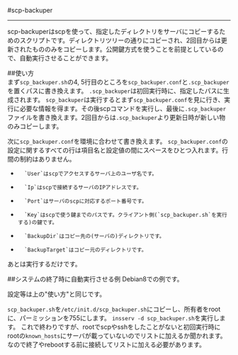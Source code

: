 #scp-backuper  
  
-----  

 scp-backuperはscpを使って、指定したディレクトリをサーバにコピーするためのスクリプトです。ディレクトリツリーの通りにコピーされ、2回目からは更新されたもののみをコピーします。公開鍵方式を使うことを前提としているので、自動実行させることができます。  
  
##使い方  
まず`scp_backuper.sh`の4, 5行目のところを`scp_backuper.conf`と`.scp_backuper`を置くパスに書き換えます。
`.scp_backuper`は初回実行時に、指定したパスに生成されます。
`scp_backuper`は実行するとまず`scp_backuper.conf`を見に行き、実行に必要な情報を得ます。その後scpコマンドを実行し、最後に`.scp_backuper`ファイルを書き換えます。2回目からは`.scp_backuper`より更新日時が新しい物のみコピーします。

次に`scp_backuper.conf`を環境に合わせて書き換えます。
`scp_backuper.conf`の設定に関するすべての行は項目名と設定値の間にスペースをひとつ入れます。行間の制約はありません。
*       `User`はscpでアクセスするサーバ上のユーザ名です。
*       `Ip`はscpで接続するサーバのIPアドレスです。
*       `Port`はサーバのscpに対応するポート番号です。
*       `Key`はscpで使う鍵までのパスです。クライアント側(`scp_backuper.sh`を実行する)の鍵です。
*       `BackupDir`はコピー先の(サーバの)ディレクトリです。
*       `BackupTarget`はコピー元のディレクトリです。

あとは実行するだけです。


##システムの終了時に自動実行させる例
Debian8での例です。

設定等は上の"使い方"と同じです。

`scp_backuper.sh`を`/etc/init.d/scp_backuper.sh`にコピーし、所有者をrootに、パーミッションを755にします。
`insserv -d scp_backuper.sh`を実行します。
これで終わりですが、rootでscpやsshをしたことがないと初回実行時にrootの`known_hosts`にサーバが載っていないのでリストに加えるか聞かれます。なので終了やrebootする前に接続してリストに加える必要があります。

